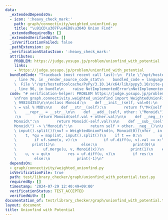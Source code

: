 ```yaml
---
data:
  _extendedDependsOn:
  - icon: ':heavy_check_mark:'
    path: graph/connectivity/weighted_unionfind.py
    title: "\u91CD\u307F\u4ED8\u304D Union Find"
  _extendedRequiredBy: []
  _extendedVerifiedWith: []
  _isVerificationFailed: false
  _pathExtension: py
  _verificationStatusIcon: ':heavy_check_mark:'
  attributes:
    PROBLEM: https://judge.yosupo.jp/problem/unionfind_with_potential
    links:
    - https://judge.yosupo.jp/problem/unionfind_with_potential
  bundledCode: "Traceback (most recent call last):\n  File \"/opt/hostedtoolcache/PyPy/3.10.14/x64/lib/pypy3.10/site-packages/onlinejudge_verify/documentation/build.py\"\
    , line 76, in _render_source_code_stat\n    bundled_code = language.bundle(\n\
    \  File \"/opt/hostedtoolcache/PyPy/3.10.14/x64/lib/pypy3.10/site-packages/onlinejudge_verify/languages/python.py\"\
    , line 96, in bundle\n    raise NotImplementedError\nNotImplementedError\n"
  code: "# verification-helper: PROBLEM https://judge.yosupo.jp/problem/unionfind_with_potential\n\
    \nfrom graph.connectivity.weighted_unionfind import WeightedUnionFind\n\nMOD =\
    \ 998244353\n\n\nclass Monoid:\n    def __init__(self, val=0):\n        self.val\
    \ = val % MOD\n\n    def __str__(self):\n        return f\"M<{self.val}>\"\n\n\
    \    __repr__ = __str__\n\n    def __add__(self, other: \"Monoid\") -> \"Monoid\"\
    :\n        return Monoid(self.val + other.val)\n\n    def __neg__(self) -> \"\
    Monoid\":\n        return Monoid(-self.val)\n\n    def __sub__(self, other: \"\
    Monoid\") -> \"Monoid\":\n        return self + other.__neg__()\n\n\nn, q = map(int,\
    \ input().split())\nuf = WeightedUnionFind(n, Monoid(0))\nfor _ in range(q):\n\
    \    t, *qu = map(int, input().split())\n    if t == 0:\n        u, v, x = qu\n\
    \        if uf.same(u, v):\n            if uf.diff(u, v).val == x:\n         \
    \       print(1)\n            else:\n                print(0)\n        else:\n\
    \            uf.merge(u, v, Monoid(x))\n            print(1)\n    else:\n    \
    \    u, v = qu\n        res = uf.diff(u, v)\n        if res:\n            print(res.val)\n\
    \        else:\n            print(-1)\n"
  dependsOn:
  - graph/connectivity/weighted_unionfind.py
  isVerificationFile: true
  path: test/library_checker/graph/unionfind_with_potential.test.py
  requiredBy: []
  timestamp: '2024-07-29 12:40:49+09:00'
  verificationStatus: TEST_ACCEPTED
  verifiedWith: []
documentation_of: test/library_checker/graph/unionfind_with_potential.test.py
layout: document
title: Unionfind with Potential
---
```


